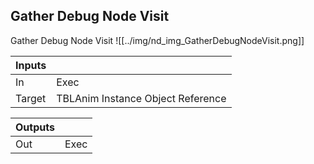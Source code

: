 ## Gather Debug Node Visit
Gather Debug Node Visit
![[../img/nd_img_GatherDebugNodeVisit.png]]

|Inputs||
|--|--|
| In | Exec |
| Target | TBLAnim Instance Object Reference |

|Outputs||
|--|--|
| Out | Exec |
